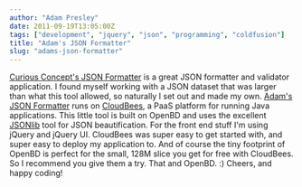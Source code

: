 ```yaml
---
author: "Adam Presley"
date: 2011-09-19T13:05:00Z
tags: ["development", "jquery", "json", "programming", "coldfusion"]
title: "Adam's JSON Formatter"
slug: "adams-json-formatter"
---
```


[Curious Concept's JSON Formatter](http://jsonformatter.curiousconcept.com/)
is a great JSON formatter and validator application. I found myself working
with a JSON dataset that was larger than what this tool allowed, so naturally
I set out and made my own. [Adam's JSON Formatter](http://jsonformatter.adampresley.com/)
runs on [CloudBees](http://www.cloudbees.com/), a PaaS platform for running Java applications.
This little tool is built on OpenBD and uses the excellent [JSONlib](http://json-lib.sourceforge.net/)
tool for JSON beautification. For the front end stuff I'm using jQuery and jQuery UI.
CloudBees was super easy to get started with, and super easy to deploy my application to.
And of course the tiny footprint of OpenBD is perfect for the small, 128M slice
you get for free with CloudBees. So I recommend you give them a try.
That and OpenBD. :) Cheers, and happy coding!

